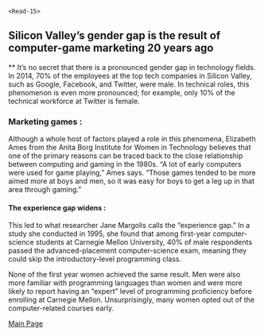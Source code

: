 `<Read-15>`

## Silicon Valley’s gender gap is the result of computer-game marketing 20 years ago 

** It’s no secret that there is a pronounced gender gap in technology fields. In 2014, 70% of the employees at the top tech companies in Silicon Valley, such as Google, Facebook, and Twitter, were male. In technical roles, this phenomenon is even more pronounced; for example, only 10% of the technical workforce at Twitter is female.

### Marketing games :

Although a whole host of factors played a role in this phenomena, Elizabeth Ames from the Anita Borg Institute for Women in Technology believes that one of the primary reasons can be traced back to the close relationship between computing and gaming in the 1980s.
 “A lot of early computers were used for game playing,” Ames says. “Those games tended to be more aimed more at boys and men, so it was easy for boys to get a leg up in that area through gaming.”

#### The experience gap widens :

This led to what researcher Jane Margolis calls the “experience gap.” In a study she conducted in 1995, she found that among first-year computer-science students at Carnegie Mellon University, 40% of male respondents passed the advanced-placement computer-science exam, meaning they could skip the introductory-level programming class.

 None of the first year women achieved the same result. Men were also more familiar with programming languages than women and were more likely to report having an “expert” level of programming proficiency before enrolling at Carnegie Mellon. Unsurprisingly, many women opted out of the computer-related courses early.

 [Main Page](https://thaerm94.github.io/reading-notes301)